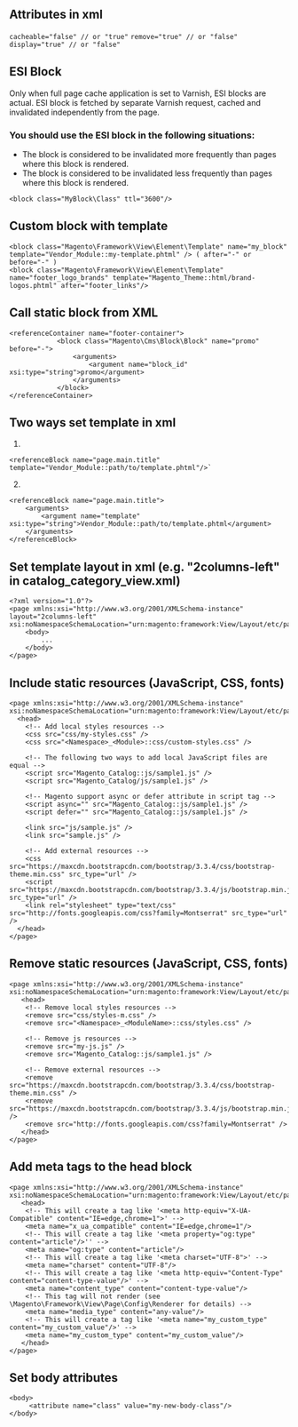 ## Attributes in xml
` cacheable="false" // or "true" `
` remove="true" // or "false" `
` display="true" // or "false" `

## ESI Block
Only when full page cache application is set to Varnish, ESI blocks are actual. ESI block is fetched by separate Varnish request, cached and invalidated independently from the page.

### You should use the ESI block in the following situations:
- The block is considered to be invalidated more frequently than pages where this block is rendered.
- The block is considered to be invalidated less frequently than pages where this block is rendered.

```
<block class="MyBlock\Class" ttl="3600"/>
```

## Custom block with template
```
<block class="Magento\Framework\View\Element\Template" name="my_block" template="Vendor_Module::my-template.phtml" /> ( after="-" or before="-" )
<block class="Magento\Framework\View\Element\Template" name="footer_logo_brands" template="Magento_Theme::html/brand-logos.phtml" after="footer_links"/> 
```

## Call static block from XML
```
<referenceContainer name="footer-container">
            <block class="Magento\Cms\Block\Block" name="promo" before="-">
                <arguments>
                    <argument name="block_id" xsi:type="string">promo</argument>
                </arguments>
            </block>
</referenceContainer>
```

## Two ways set template in xml
1)
```
<referenceBlock name="page.main.title" template="Vendor_Module::path/to/template.phtml"/>`
```
2)
```
<referenceBlock name="page.main.title">
	<arguments>
		<argument name="template" xsi:type="string">Vendor_Module::path/to/template.phtml</argument>
	</arguments>
</referenceBlock>
```

## Set template layout in xml (e.g. "2columns-left" in catalog_category_view.xml)
```
<?xml version="1.0"?>
<page xmlns:xsi="http://www.w3.org/2001/XMLSchema-instance" layout="2columns-left" xsi:noNamespaceSchemaLocation="urn:magento:framework:View/Layout/etc/page_configuration.xsd">
    <body>
        ...
    </body>
</page>
```

## Include static resources (JavaScript, CSS, fonts)
```
<page xmlns:xsi="http://www.w3.org/2001/XMLSchema-instance" xsi:noNamespaceSchemaLocation="urn:magento:framework:View/Layout/etc/page_configuration.xsd">
  <head>
    <!-- Add local styles resources -->
    <css src="css/my-styles.css" />
    <css src="<Namespace>_<Module>::css/custom-styles.css" />

    <!-- The following two ways to add local JavaScript files are equal -->
    <script src="Magento_Catalog::js/sample1.js" />
    <script src="Magento_Catalog/js/sample1.js" />

    <!-- Magento support async or defer attribute in script tag -->
    <script async="" src="Magento_Catalog::js/sample1.js" />
    <script defer="" src="Magento_Catalog::js/sample1.js" />

    <link src="js/sample.js" />
    <link src="sample.js" />

    <!-- Add external resources -->
    <css src="https://maxcdn.bootstrapcdn.com/bootstrap/3.3.4/css/bootstrap-theme.min.css" src_type="url" />
    <script src="https://maxcdn.bootstrapcdn.com/bootstrap/3.3.4/js/bootstrap.min.js" src_type="url" />
    <link rel="stylesheet" type="text/css" src="http://fonts.googleapis.com/css?family=Montserrat" src_type="url" />
  </head>
</page>
```

## Remove static resources (JavaScript, CSS, fonts)
```
<page xmlns:xsi="http://www.w3.org/2001/XMLSchema-instance" xsi:noNamespaceSchemaLocation="urn:magento:framework:View/Layout/etc/page_configuration.xsd">
   <head>
    <!-- Remove local styles resources -->
    <remove src="css/styles-m.css" />
    <remove src="<Namespace>_<ModuleName>::css/styles.css" />

    <!-- Remove js resources -->
    <remove src="my-js.js" />
    <remove src="Magento_Catalog::js/sample1.js" />

    <!-- Remove external resources -->
    <remove src="https://maxcdn.bootstrapcdn.com/bootstrap/3.3.4/css/bootstrap-theme.min.css" />
    <remove src="https://maxcdn.bootstrapcdn.com/bootstrap/3.3.4/js/bootstrap.min.js" />
    <remove src="http://fonts.googleapis.com/css?family=Montserrat" />
   </head>
</page>
```

## Add meta tags to the head block
```
<page xmlns:xsi="http://www.w3.org/2001/XMLSchema-instance" xsi:noNamespaceSchemaLocation="urn:magento:framework:View/Layout/etc/page_configuration.xsd">
   <head>
    <!-- This will create a tag like '<meta http-equiv="X-UA-Compatible" content="IE=edge,chrome=1">' -->
    <meta name="x_ua_compatible" content="IE=edge,chrome=1"/>
    <!-- This will create a tag like '<meta property="og:type" content="article"/>'' -->
    <meta name="og:type" content="article"/>
    <!-- This will create a tag like '<meta charset="UTF-8">' -->
    <meta name="charset" content="UTF-8"/>
    <!-- This will create a tag like '<meta http-equiv="Content-Type" content="content-type-value"/>' -->
    <meta name="content_type" content="content-type-value"/>
    <!-- This tag will not render (see \Magento\Framework\View\Page\Config\Renderer for details) -->
    <meta name="media_type" content="any-value"/>
    <!-- This will create a tag like '<meta name="my_custom_type" content="my_custom_value"/>' -->
    <meta name="my_custom_type" content="my_custom_value"/>
   </head>
</page>
```

## Set body attributes
```
<body>
     <attribute name="class" value="my-new-body-class"/>
</body>
```
